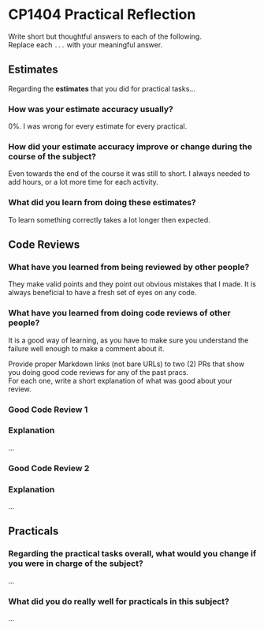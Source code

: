 # CP1404 Practical Reflection

Write short but thoughtful answers to each of the following.  
Replace each `...` with your meaningful answer.

## Estimates

Regarding the **estimates** that you did for practical tasks...

### How was your estimate accuracy usually?

0%. I was wrong for every estimate for every practical. 

### How did your estimate accuracy improve or change during the course of the subject?

Even towards the end of the course it was still to short. I always needed to add hours, or a lot
more time for each activity.

### What did you learn from doing these estimates?

To learn something correctly takes a lot longer then expected.

## Code Reviews

### What have you learned from being reviewed by other people?

They make valid points and they point out obvious mistakes that I made. It is always
beneficial to have a fresh set of eyes on any code.

### What have you learned from doing code reviews of other people?

It is a good way of learning, as you have to make sure you understand
the failure well enough to make a comment about it.

Provide proper Markdown links (not bare URLs) to two (2) PRs that show you doing good code reviews for any of the past
pracs.  
For each one, write a short explanation of what was good about your review.

### Good Code Review 1

[]()

### Explanation

...

### Good Code Review 2

[]()

### Explanation

...

## Practicals

### Regarding the **practical tasks** overall, what would you change if you were in charge of the subject?

...

### What did you do really well for practicals in this subject?

...
